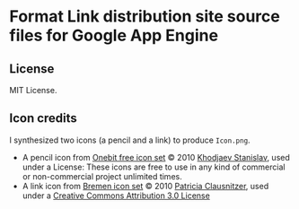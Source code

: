 # Format Link distribution site source files for Google App Engine

## License
MIT License.

## Icon credits
I synthesized two icons (a pencil and a link) to produce ```Icon.png```.

* A pencil icon from [Onebit free icon set](http://www.icojoy.com/articles/44/) © 2010 [Khodjaev Stanislav](http://www.icojoy.com/), used under a License: These icons are free to use in any kind of commercial or non-commercial project unlimited times.
* A link icon from [Bremen icon set](http://pc.de/icons/#Bremen) © 2010 [Patricia Clausnitzer](http://pc.de/icons/), used under a [Creative Commons Attribution 3.0 License](hhttp://creativecommons.org/licenses/by/3.0/)
